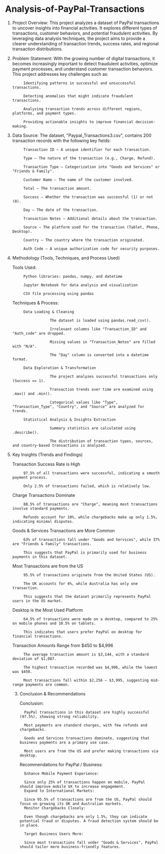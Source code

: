 # Analysis-of-PayPal-Transactions
1. Project Overview:
This project analyzes a dataset of PayPal transactions to uncover insights into financial activities. It explores different types of transactions, customer behaviors, and potential fraudulent activities. By leveraging data analysis techniques, the project aims to provide a clearer understanding of transaction trends, success rates, and regional transaction distributions.

2. Problem Statement:
With the growing number of digital transactions, it becomes increasingly important to detect fraudulent activities, optimize payment processes, and understand customer transaction behaviors. This project addresses key challenges such as:

            Identifying patterns in successful and unsuccessful transactions.
            
            Detecting anomalies that might indicate fraudulent transactions.
            
            Analyzing transaction trends across different regions, platforms, and payment types.
            
            Providing actionable insights to improve financial decision-making.

3. Data Source:
The dataset, "Paypal_Transactions3.csv", contains 200 transaction records with the following key fields:
        
            Transaction ID – A unique identifier for each transaction.
            
            Type – The nature of the transaction (e.g., Charge, Refund).
            
            Transaction Type – Categorization into "Goods and Services" or "Friends & Family".
            
            Customer Name – The name of the customer involved.
            
            Total – The transaction amount.
            
            Success – Whether the transaction was successful (1) or not (0).
            
            Day – The date of the transaction.
            
            Transaction Notes – Additional details about the transaction.
            
            Source – The platform used for the transaction (Tablet, Phone, Desktop).
            
            Country – The country where the transaction originated.
            
            Auth Code – A unique authorization code for security purposes.
            
4. Methodology (Tools, Techniques, and Process Used)

   Tools Used:

            Python libraries: pandas, numpy, and datetime
            
            Jupyter Notebook for data analysis and visualization
            
            CSV file processing using pandas
            
   Techniques & Process:

            Data Loading & Cleaning

                        The dataset is loaded using pandas.read_csv().
                        
                        Irrelevant columns like "Transaction_ID" and "Auth_code" are dropped.
                        
                        Missing values in "Transaction_Notes" are filled with "N/A".
                        
                        The "Day" column is converted into a datetime format.
                        
            Data Exploration & Transformation

                        The project analyzes successful transactions only (Success == 1).
                        
                        Transaction trends over time are examined using .max() and .min().
                        
                        Categorical values like "Type", "Transaction_Type", "Country", and "Source" are analyzed for trends.
                        
            Statistical Analysis & Insights Extraction

                        Summary statistics are calculated using .describe().
                        
                        The distribution of transaction types, sources, and country-based transactions is analyzed.
                        
5. Key Insights (Trends and Findings)
   
   Transaction Success Rate is High
   
            97.5% of all transactions were successful, indicating a smooth payment process.
   
            Only 2.5% of transactions failed, which is relatively low.
   
   Charge Transactions Dominate
   
            88.5% of transactions are "Charge", meaning most transactions involve standard payments.

            Refunds account for 10%, while chargebacks make up only 1.5%, indicating minimal disputes.

   Goods & Services Transactions are More Common
   
            63% of transactions fall under "Goods and Services", while 37% are "Friends & Family" transactions.

            This suggests that PayPal is primarily used for business payments in this dataset.
   
   Most Transactions are from the US
   
            95.5% of transactions originate from the United States (US).

            The UK accounts for 4%, while Australia has only one transaction.

            This suggests that the dataset primarily represents PayPal users in the US market.
   
   Desktop is the Most Used Platform
   
            64.5% of transactions were made on a desktop, compared to 25% on mobile phones and 10.5% on tablets.

            This indicates that users prefer PayPal on desktop for financial transactions.
   
   Transaction Amounts Range from $450 to $4,996
   
            The average transaction amount is $3,144, with a standard deviation of $1,087.

            The highest transaction recorded was $4,996, while the lowest was $450.

            Most transactions fall within $2,256 – $3,995, suggesting mid-range payments are common.
   
   3. Conclusion & Recommendations
   
      Conclusion:
      
            PayPal transactions in this dataset are highly successful (97.5%), showing strong reliability.
      
            Most payments are standard charges, with few refunds and chargebacks.
      
            Goods and Services transactions dominate, suggesting that business payments are a primary use case.
      
            Most users are from the US and prefer making transactions via desktop.
      
      Recommendations for PayPal / Business:
      
            Enhance Mobile Payment Experience:

            Since only 25% of transactions happen on mobile, PayPal should improve mobile UX to increase engagement.
            Expand to International Markets:
            
            Since 95.5% of transactions are from the US, PayPal should focus on growing its UK and Australian markets.
            Monitor Chargebacks Closely:
            
            Even though chargebacks are only 1.5%, they can indicate potential fraud or disputes. A fraud detection system should be in place.
      
            Target Business Users More:
            
            Since most transactions fall under "Goods & Services", PayPal should tailor more business-friendly features.


















